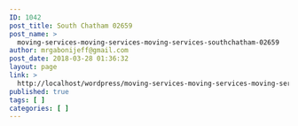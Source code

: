 ```yaml
---
ID: 1042
post_title: South Chatham 02659
post_name: >
  moving-services-moving-services-moving-services-southchatham-02659
author: mrgabonijeff@gmail.com
post_date: 2018-03-28 01:36:32
layout: page
link: >
  http://localhost/wordpress/moving-services-moving-services-moving-services-southchatham-02659/
published: true
tags: [ ]
categories: [ ]
---
```

